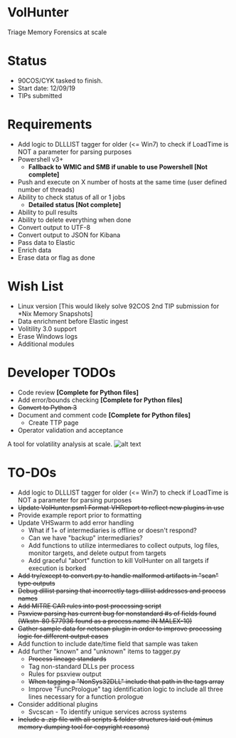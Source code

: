 # VolHunter #
Triage Memory Forensics at scale
# Status #
- 90COS/CYK tasked to finish. 
- Start date: 12/09/19 
- TIPs submitted

# Requirements #
- Add logic to DLLLIST tagger for older (<= Win7) to check if LoadTime is NOT a parameter for parsing purposes
- Powershell v3+
	- **Fallback to WMIC and SMB if unable to use Powershell [Not complete]**
- Push and execute on X number of hosts at the same time (user defined number of threads)
- Ability to check status of all or 1 jobs
	- **Detailed status [Not complete]**
- Ability to pull results
- Ability to delete everything when done 
- Convert output to UTF-8
- Convert output to JSON for Kibana
- Pass data to Elastic
- Enrich data
- Erase data or flag as done

# Wish List #
- Linux version [This would likely solve 92COS 2nd TIP submission for *Nix Memory Snapshots]
- Data enrichment before Elastic ingest
- Volitility 3.0 support
- Erase Windows logs
- Additional modules

# Developer TODOs #
- Code review **[Complete for Python files]**
- Add error/bounds checking **[Complete for Python files]**
- ~~Convert to Python 3~~
- Document and comment code **[Complete for Python files]**
	- Create TTP page
- Operator validation and acceptance




A tool for volatility analysis at scale.
![alt text](https://user-images.githubusercontent.com/39749344/59982884-6ae23a00-95de-11e9-815b-25443e51b24c.JPG)

# TO-DOs #

- Add logic to DLLLIST tagger for older (<= Win7) to check if LoadTime is NOT a parameter for parsing purposes
- ~~Update VolHunter.psm1 Format-VHReport to reflect new plugins in use~~
- Provide example report prior to formatting
- Update VHSwarm to add error handling
     - What if 1+ of intermediaries is offline or doesn't respond?
     - Can we have "backup" intermediaries?
     - Add functions to utilize intermediares to collect outputs, log files, monitor targets, and delete output from targets
     - Add graceful "abort" function to kill VolHunter on all targets if execution is borked
- ~~Add try/except to convert.py to handle malformed artifacts in "scan" type outputs~~
- ~~Debug dlllist parsing that incorrectly tags dlllist addresses and process names~~
- ~~Add MITRE CAR rules into post processing script~~
- ~~Psxview parsing has current bug for nonstandard #s of fields found (Wkstn-80 577936 found as a process.name IN MALEX-10)~~
- ~~Gather sample data for netscan plugin in order to improve processing logic for different output cases~~
- Add function to include date/time field that sample was taken
- Add further "known" and "unknown" items to tagger.py
     - ~~Process lineage standards~~
     - Tag non-standard DLLs per process
     - Rules for psxview output
     - ~~When tagging a "NonSys32DLL" include that path in the tags array~~
     - Improve "FuncPrologue" tag identification logic to include all three lines necessary for a function prologue
- Consider additional plugins
     - Svcscan - To identify unique services across systems
- ~~Include a .zip file with all scripts & folder structures laid out (minus memory dumping tool for copyright reasons)~~


